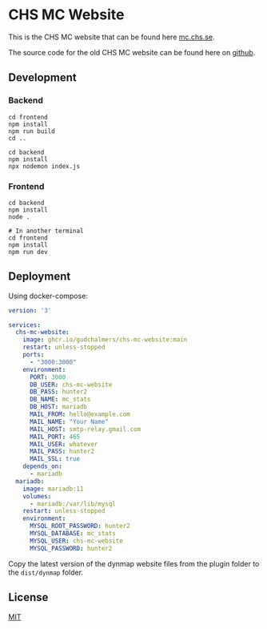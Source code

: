 # CHS MC Website

This is the CHS MC website that can be found here [mc.chs.se](https://mc.chs.se/).

The source code for the old CHS MC website can be found here on [github](https://github.com/gudchalmers/chs-mc-website/tree/aa622740b57cfc073a5d3f4b9321ecb184ad7804).

## Development
### Backend
```shell script
cd frontend
npm install
npm run build
cd ..

cd backend
npm install
npx nodemon index.js
```

### Frontend
```shell script
cd backend
npm install
node .

# In another terminal
cd frontend
npm install
npm run dev
```

## Deployment

Using docker-compose:

```yml
version: '3'

services:
  chs-mc-website:
    image: ghcr.io/gudchalmers/chs-mc-website:main
    restart: unless-stopped
    ports:
      - "3000:3000"
    environment:
      PORT: 3000
      DB_USER: chs-mc-website
      DB_PASS: hunter2
      DB_NAME: mc_stats
      DB_HOST: mariadb
      MAIL_FROM: hello@example.com
      MAIL_NAME: "Your Name"
      MAIL_HOST: smtp-relay.gmail.com
      MAIL_PORT: 465
      MAIL_USER: whatever
      MAIL_PASS: hunter2
      MAIL_SSL: true
    depends_on:
      - mariadb
  mariadb:
    image: mariadb:11
    volumes:
      - mariadb:/var/lib/mysql
    restart: unless-stopped
    environment:
      MYSQL_ROOT_PASSWORD: hunter2
      MYSQL_DATABASE: mc_stats
      MYSQL_USER: chs-mc-website
      MYSQL_PASSWORD: hunter2
```

Copy the latest version of the dynmap website files from the plugin folder to the `dist/dynmap` folder.

## License

[MIT](https://choosealicense.com/licenses/mit/)